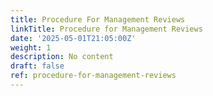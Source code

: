 ```yaml
---
title: Procedure For Management Reviews
linkTitle: Procedure for Management Reviews
date: '2025-05-01T21:05:00Z'
weight: 1
description: No content
draft: false
ref: procedure-for-management-reviews
---
```


